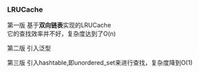### LRUCache
第一版 基于**双向链表**实现的LRUCache  
它的查找效率并不好，复杂度达到了O(n)


第二版  引入泛型

第三版  引入hashtable,即unordered_set来进行查找，复杂度降到O(1)